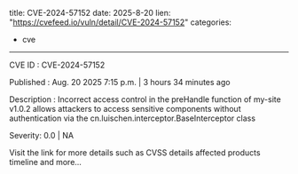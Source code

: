  
title: CVE-2024-57152
date: 2025-8-20
lien: "https://cvefeed.io/vuln/detail/CVE-2024-57152"
categories:
  - cve
---

CVE ID : CVE-2024-57152

Published :  Aug. 20
2025
7:15 p.m. | 3 hours
34 minutes ago

Description : Incorrect access control in the preHandle function of my-site v1.0.2 allows attackers to access sensitive components without authentication via the cn.luischen.interceptor.BaseInterceptor class

Severity: 0.0 | NA

Visit the link for more details
such as CVSS details
affected products
timeline
and more...
